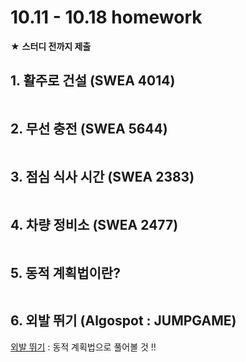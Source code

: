 # 10.11 - 10.18 homework

★ **스터디 전까지 제출**

## 1. 활주로 건설 (SWEA 4014)

```python
```

## 2. 무선 충전 (SWEA 5644)

```python
```

## 3. 점심 식사 시간 (SWEA 2383)

```python
```

## 4. 차량 정비소 (SWEA 2477)

```python
```

## 5. 동적 계획법이란? 

```bash
```

## 6. 외발 뛰기 (Algospot : JUMPGAME)

 [외발 뛰기](https://algospot.com/judge/problem/read/JUMPGAME) : 동적 계획법으로 풀어볼 것 !!

```python
```

